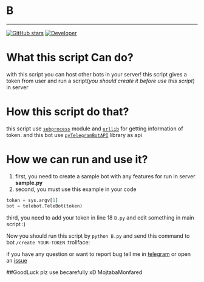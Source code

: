 # B
***
[![GitHub stars](https://img.shields.io/github/stars/badges/shields.svg?style=social&label=Star&maxAge=2592000?style=flat-square)](https://github.com/MojtabaMonfared/B/stargazers) [![Developer](https://img.shields.io/badge/Developer-%40MojtabaMonfared-blue.svg?style=flat-square)](https://telegram.me/MojtabaMonfared)

# What this script Can do?
with this script you can host other bots in your server! this script gives a token from user and run a script(_you should create it before use this script_) in server
# How this script do that?
this script use [`subprocess`](https://docs.python.org/2/library/subprocess.html) module and [`urllib`](https://docs.python.org/2/library/urllib.html) for getting information of token. 
and this bot use [`pyTelegramBotAPI`](https://github.com/eternnoir/pyTelegramBotAPI) library as api
# How we can run and use it?
1. first, you need to create a sample bot with any features for run in server **sample.py**
2. second, you must use this example in your code
```python
token = sys.argv[1]
bot = telebot.TeleBot(token)
```
third, you need to add your token in line 18 `B.py` and edit something in main script :)

Now you should run this script by `python B.py`
and send this command to bot `/create YOUR-TOKEN`
:trollface:

if you have any question or want to report bug
tell me in [telegram](https://telegram.me/MojtabaMonfared)
or
open an [issue](https://github.com/MojtabaMonfared/B/issues)

##GoodLuck
plz use becarefully xD
MojtabaMonfared
